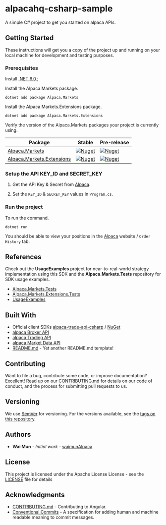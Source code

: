 # alpacahq-csharp-sample

A simple C# project to get you started on alpaca APIs.

## Getting Started

These instructions will get you a copy of the project up and running on your local machine for development and testing purposes.

### Prerequisites

Install [.NET 6.0](https://dotnet.microsoft.com/en-us/download).;


Install the Alpaca.Markets package.

```
dotnet add package Alpaca.Markets
```

Install the Alpaca.Markets.Extensions package.

```
dotnet add package Alpaca.Markets.Extensions
```

Verify the version of the Alpaca.Markets packages your project is currently using. 

| Package | Stable | Pre-release |
| ------- | ------ | ----------- |
| [Alpaca.Markets](https://olegra.github.io/Alpaca.Markets/api/Alpaca.Markets.html) | [![Nuget](https://img.shields.io/nuget/v/Alpaca.Markets?logo=NuGet)](https://www.nuget.org/packages/Alpaca.Markets) | [![Nuget](https://img.shields.io/nuget/vpre/Alpaca.Markets?logo=NuGet)](https://www.nuget.org/packages/Alpaca.Markets/absoluteLatest) |
| [Alpaca.Markets.Extensions](https://olegra.github.io/Alpaca.Markets/api/Alpaca.Markets.Extensions.html) | [![Nuget](https://img.shields.io/nuget/v/Alpaca.Markets.Extensions?logo=NuGet)](https://www.nuget.org/packages/Alpaca.Markets.Extensions) | [![Nuget](https://img.shields.io/nuget/vpre/Alpaca.Markets.Extensions?logo=NuGet)](https://www.nuget.org/packages/Alpaca.Markets.Extensions/absoluteLatest) |


### Setup the API KEY_ID and SECRET_KEY

1. Get the API Key & Secret from [Alpaca](https://app.alpaca.markets/paper/dashboard/overview).  

2. Set the `KEY_ID` & `SECRET_KEY` values in `Program.cs`.  

### Run the project

To run the command.

```
dotnet run
```

You should be able to view your positions in the [Alpaca](https://app.alpaca.markets/paper/dashboard/overview) website / `Order History` tab.

## References

Check out the **UsageExamples** project for near-to-real-world strategy implementation using this SDK and the **Alpaca.Markets.Tests** repository for SDK usage examples.

* [Alpaca.Markets.Tests](https://github.com/alpacahq/alpaca-trade-api-csharp/tree/develop/Alpaca.Markets.Tests)
* [Alpaca.Markets.Extensions.Tests](https://github.com/alpacahq/alpaca-trade-api-csharp/tree/develop/Alpaca.Markets.Extensions.Tests)
* [UsageExamples](https://github.com/alpacahq/alpaca-trade-api-csharp/tree/develop/UsageExamples)


## Built With

* Official client SDKs [alpaca-trade-api-csharp](https://github.com/alpacahq/alpaca-trade-api-csharp/) / [NuGet](https://www.nuget.org/packages/Alpaca.Markets/)
* [alpaca Broker API](https://alpaca.markets/docs/broker/)
* [alpaca Trading API](https://alpaca.markets/docs/trading/)
* [alpaca Market Data API](https://alpaca.markets/docs/market-data/)
* [README.md](https://github.com/waimunAlpaca/README.md) - Yet another README.md template! 

## Contributing

Want to file a bug, contribute some code, or improve documentation? Excellent! Read up on our [CONTRIBUTING.md](https://github.com/angular/angular/blob/master/CONTRIBUTING.md) for details on our code of conduct, and the process for submitting pull requests to us.

## Versioning

We use [SemVer](http://semver.org/) for versioning. For the versions available, see the [tags on this repository](https://github.com/your/project/tags). 

## Authors

* **Wai Mun** - *Initial work* - [waimunAlpaca](https://github.com/waimunAlpaca)

## License

This project is licensed under the Apache License License - see the [LICENSE](LICENSE) file for details

## Acknowledgments

* [CONTRIBUTING.md](https://github.com/angular/angular/blob/master/CONTRIBUTING.md) - Contributing to Angular.
* [Conventional Commits](https://www.conventionalcommits.org/) - A specification for adding human and machine readable meaning to commit messages.
